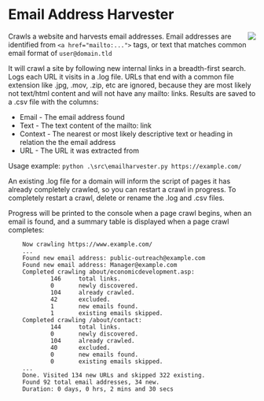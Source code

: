 # Email Address Harvester
 <img style = "float:right" src="https://raw.githubusercontent.com/ian-cameron/email-harvester/main/installer/assets/icon.ico"> Crawls a website and harvests email addresses. Email addresses are identified from `<a href="mailto:...">` tags, or text that matches common email format of `user@domain.tld` 
 
 It will crawl a site by following new internal links in a breadth-first search.  Logs each URL it visits in a .log file.  URLs that end with a common file extension like .jpg, .mov, .zip, etc are ignored, because they are most likely not text/html content and will not have any mailto: links. Results are saved to a .csv file with the columns: 
 
 * Email - The email address found
 * Text - The text content of the mailto: link
 * Context - The nearest or most likely descriptive text or heading in relation the the email address
 * URL  - The URL it was extracted from

 Usage example: `python .\src\emailharvester.py https://example.com/`

An existing .log file for a domain will inform the script of pages it has already completely crawled, so you can restart a crawl in progress.  To completely restart a crawl, delete or rename the .log and .csv files.

Progress will be printed to the console when a page crawl begins, when an email is found, and a summary table is displayed when a page crawl completes:

        Now crawling https://www.example.com/
        ...
        Found new email address: public-outreach@example.com
        Found new email address: Manager@example.com
        Completed crawling about/economicdevelopment.asp:
                146     total links.
                0       newly discovered.
                104     already crawled.
                42      excluded.
                1       new emails found.
                1       existing emails skipped.
        Completed crawling /about/contact:
                144     total links.
                0       newly discovered.
                104     already crawled.
                40      excluded.
                0       new emails found.
                0       existing emails skipped.
        ...
        Done. Visited 134 new URLs and skipped 322 existing.
        Found 92 total email addresses, 34 new.
        Duration: 0 days, 0 hrs, 2 mins and 30 secs
        